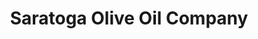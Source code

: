 ---
title: "Saratoga Olive Oil Company"
url: /burlington/saratoga-olive-oil-company/
shop: convenience
---